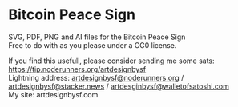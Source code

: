 # Bitcoin Peace Sign
SVG, PDF, PNG and AI files for the Bitcoin Peace Sign <br>
Free to do with as you please under a CC0 license. <br>

If you find this usefull, please consider sending me some sats: https://tip.noderunners.org/artdesignbysf <br>
Lightning address: artdesignbysf@noderunners.org / artdesignbysf@stacker.news / artdesginbysf@walletofsatoshi.com <br>
My site: artdesignbysf.com 
